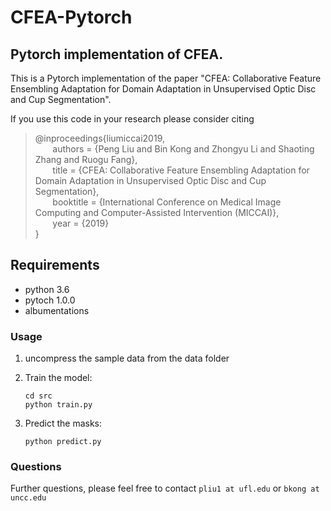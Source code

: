 # CFEA-Pytorch


## Pytorch implementation of CFEA.

This is a Pytorch implementation of the paper "CFEA: Collaborative Feature Ensembling Adaptation for Domain Adaptation in Unsupervised Optic Disc and Cup Segmentation". 

If you use this code in your research please consider citing

>@inproceedings{liumiccai2019,<br>
&nbsp;&nbsp;&nbsp;&nbsp;&nbsp;&nbsp; authors = {Peng Liu and Bin Kong and Zhongyu Li and Shaoting Zhang and Ruogu Fang},<br>
&nbsp;&nbsp;&nbsp;&nbsp;&nbsp;&nbsp;          title = {CFEA: Collaborative Feature Ensembling Adaptation for Domain Adaptation in Unsupervised Optic Disc and Cup Segmentation},<br>
&nbsp;&nbsp;&nbsp;&nbsp;&nbsp;&nbsp;          booktitle = {International Conference on Medical Image Computing and Computer-Assisted Intervention (MICCAI)},<br>
&nbsp;&nbsp;&nbsp;&nbsp;&nbsp;&nbsp;          year = {2019}<br>
}
## Requirements

* python 3.6
* pytoch 1.0.0
* albumentations
 
### Usage
1. uncompress the sample data from the data folder  

2. Train the model:
 
   ```shell
   cd src
   python train.py
   ```
3. Predict the masks:

   ```shell
   python predict.py
   ```

   
### Questions

Further questions, please feel free to contact `pliu1 at ufl.edu` or `bkong at uncc.edu`
